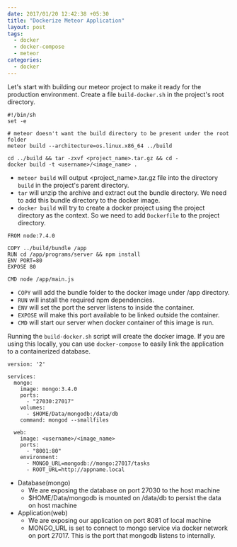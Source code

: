 ```yaml
---
date: 2017/01/20 12:42:38 +05:30
title: "Dockerize Meteor Application"
layout: post
tags:
  - docker
  - docker-compose
  - meteor
categories:
  - docker
---
```


Let's start with building our meteor project to make it ready for the production environment. Create a file `build-docker.sh` in the project's root directory.

```
#!/bin/sh
set -e

# meteor doesn't want the build directory to be present under the root folder
meteor build --architecture=os.linux.x86_64 ../build

cd ../build && tar -zxvf <project_name>.tar.gz && cd -
docker build -t <username>/<image_name> .

```

* `meteor build` will output <project_name>.tar.gz file into the directory `build` in the project's parent directory.
* `tar` will unzip the archive and extract out the bundle directory. We need to add this bundle directory to the docker image.
* `docker build` will try to create a docker project using the project directory as the context. So we need to add `Dockerfile` to the project directory.

```
FROM node:7.4.0

COPY ../build/bundle /app
RUN cd /app/programs/server && npm install
ENV PORT=80
EXPOSE 80

CMD node /app/main.js
```

* `COPY` will add the bundle folder to the docker image under /app directory.
* `RUN` will install the required npm dependencies.
* `ENV` will set the port the server listens to inside the container.
* `EXPOSE` will make this port available to be linked outside the container.
* `CMD` will start our server when docker container of this image is run.

Running the `build-docker.sh` script will create the docker image. If you are using this locally, you can use `docker-compose` to easily link the application to a containerized database.

```
version: '2'

services:
  mongo:
    image: mongo:3.4.0
    ports:
      - "27030:27017"
    volumes:
      - $HOME/Data/mongodb:/data/db
    command: mongod --smallfiles

  web:
    image: <username>/<image_name>
    ports:
      - "8001:80"
    environment:
      - MONGO_URL=mongodb://mongo:27017/tasks
      - ROOT_URL=http://appname.local
```

* Database(mongo)
  * We are exposing the database on port 27030 to the host machine
  * $HOME/Data/mongodb is mounted on /data/db to persist the data on host machine
* Application(web)
  * We are exposing our application on port 8081 of local machine
  * MONGO_URL is set to connect to mongo service via docker network on port 27017. This is the port that mongodb listens to internally.
